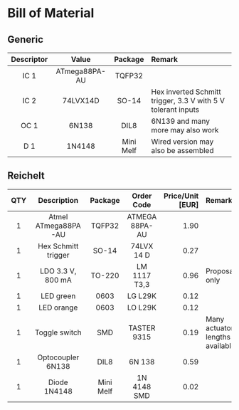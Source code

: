 # Bill of Material
## Generic

|Descriptor| Value          | Package   | Remark                                                                                                |
|:--------:|:--------------:|:---------:|:------------------------------------------------------------------------------------------------------|
| IC 1     | ATmega88PA-AU  | TQFP32    |                                                                                                       |
| IC 2     | 74LVX14D       | SO-14     | Hex inverted Schmitt trigger, 3.3 V with 5 V tolerant inputs                                          |
| OC 1     | 6N138          | DIL8      | 6N139 and many more may also work                                                                     |
| D 1      | 1N4148         | Mini Melf | Wired version may also be assembled                                                                   |

## Reichelt

|QTY| Description           | Package   | Order Code                | Price/Unit [EUR]  | Remark                                                |
|:-:|:---------------------:|:---------:|:-------------------------:|------------------:|:------------------------------------------------------|
| 1 | Atmel ATmega88PA-AU   | TQFP32    | ATMEGA 88PA-AU            | 1.90              |                                                       |
| 1 | Hex Schmitt trigger   | SO-14     | 74LVX 14 D                | 0.27              |                                                       |
| 1 | LDO 3.3 V, 800 mA     | TO-220    | LM 1117 T3,3              | 0.96              | Proposal only                                         |
| 1 | LED green             | 0603      | LG L29K                   | 0.12              |                                                       |
| 1 | LED orange            | 0603      | LO L29K                   | 0.12              |                                                       |
| 1 | Toggle switch         | SMD       | TASTER 9315               | 0.19              | Many actuator lengths available                       |
| 1 | Optocoupler 6N138     | DIL8      | 6N 138                    | 0.59              |                                                       |
| 1 | Diode 1N4148          | Mini Melf | 1N 4148 SMD               | 0.02              |                                                       |
